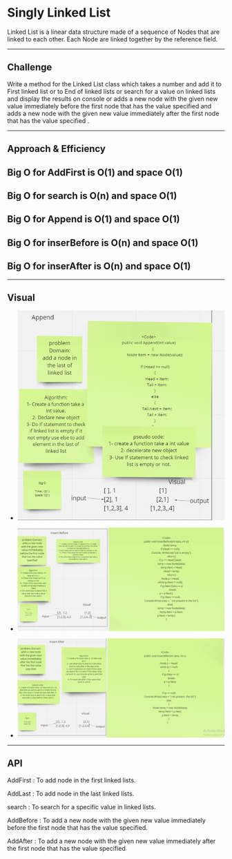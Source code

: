 # Singly Linked List

Linked List is a linear data structure made of a sequence of Nodes that are linked to each other. Each Node are linked together by the reference field.

---

## Challenge

Write a method for the Linked List class which takes a number and add it to First linked list or to End of linked lists or search for a value on linked lists and display the results on console or adds a new node with the given new value immediately before the first node that has the value specified and adds a new node with the given new value immediately after the first node that has the value specified .

---

## Approach & Efficiency

Big O for AddFirst is O(1) and space O(1)
-
 Big O for search is O(n) and space O(1) 
-
 Big O for Append is O(1) and space O(1) 
-
 Big O for inserBefore is O(n) and space O(1) 
 -
  Big O for inserAfter is O(n) and space O(1) 
  -

  ---

  ## Visual

  - ![Append](./image/Append.png)

 - ![Insert Before](./image/insert%20before.png)

 - ![Insert After](./image/insert%20after.png)
 


---

## API

AddFirst : To add node in the first linked lists.

AddLast : To add node in the last linked lists.

search : To search for a specific value in linked lists.

AddBefore : To add a new node with the given new value immediately before the first node that has the value specified.

AddAfter : To add a new node with the given new value immediately after the first node that has the value specified
